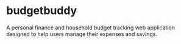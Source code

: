 # budgetbuddy
A personal finance and household budget tracking web application designed to help users manage their expenses and savings.
